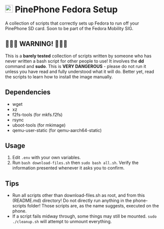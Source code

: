 # <img src="https://upload.wikimedia.org/wikipedia/commons/thumb/3/3f/Fedora_logo.svg/200px-Fedora_logo.svg.png" width="25" height="25"> PinePhone Fedora Setup

A collection of scripts that correctly sets up Fedora to run off your PinePhone SD card. Soon to be part of the Fedora Mobility SIG.

## **🚨🚨🚨 WARNING! 🚨🚨🚨** 
This is a **barely tested** collection of scripts written by someone who has never written a bash script for other people to use! It involves the **dd** command and **sudo**. This is **VERY DANGEROUS** - please do not run it unless you have read and fully understood what it will do. Better yet, read the scripts to learn how to install the image manually.

## Dependencies

- wget
- xz
- f2fs-tools (for mkfs.f2fs)
- rsync
- uboot-tools (for mkimage)
- qemu-user-static (for qemu-aarch64-static)

## Usage

1. Edit `.env` with your own variables.
2. Run `bash download-files.sh` then `sudo bash all.sh`. Verify the information presented whenever it asks you to confirm.

## Tips

- Run all scripts other than download-files.sh as root, and from this (README.md) directory! Do not directly run anything in the phone-scripts folder! Those scripts are, as the name suggests, executed on the phone.
- If a script fails midway through, some things may still be mounted. `sudo ./cleanup.sh` will attempt to unmount everything.
